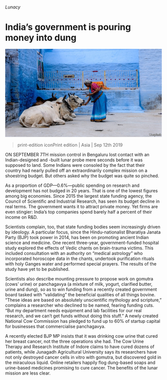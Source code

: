 ###### Lunacy

# India’s government is pouring money into dung 

![image](images/20190914_asp501.jpg) 

> print-edition iconPrint edition | Asia | Sep 12th 2019 

ON SEPTEMBER 7TH mission control in Bengaluru lost contact with an Indian-designed and -built lunar probe mere seconds before it was supposed to land. Some Indians were consoled by the fact that their country had nearly pulled off an extraordinarily complex mission on a shoestring budget. But others asked why the budget was quite so pinched. 

As a proportion of GDP—0.6%—public spending on research and development has not budged in 20 years. That is one of the lowest figures among big economies. Since 2015 the largest state funding agency, the Council of Scientific and Industrial Research, has seen its budget decline in real terms. The government wants it to attract private money. Yet firms are even stingier: India’s top companies spend barely half a percent of their income on R&D. 

Scientists complain, too, that state funding bodies seem increasingly driven by ideology. A particular focus, since the Hindu-nationalist Bharatiya Janata Party (BJP) took power in 2014, has been on promoting ancient Indian science and medicine. One recent three-year, government-funded hospital study explored the effects of Vedic chants on brain-trauma victims. This included consultation with an authority on “medical astrology” who incorporated horoscope data in the chants, undertook purification rituals with holy Ganges water and performed special prayers. The results of the study have yet to be published. 

Scientists also describe mounting pressure to propose work on gomutra (cows’ urine) or panchagavya (a mixture of milk, yogurt, clarified butter, urine and dung), so as to win funding from a recently created government board tasked with “validating” the beneficial qualities of all things bovine. “These ideas are based on absolutely unscientific mythology and scripture,” complains a researcher who declined to be named, fearing funding cuts. “But my department needs equipment and lab facilities for our real research, and we can’t get funds without doing this stuff.” A newly created National Cow Commission has pledged to fund up to 60% of startup capital for businesses that commercialise panchagavya. 

A recently elected BJP MP insists that it was drinking cow urine that cured her breast cancer, not the three operations she had. The Cow Urine Therapy and Research Institute of Indore claims to have cured dozens of patients, while Junagadh Agricultural University says its researchers have not only destroyed cancer cells in vitro with gomutra, but discovered gold in the miraculous liquid. Online retailers happily flog dung-based soaps and urine-based medicines promising to cure cancer. The benefits of the lunar mission are less clear. 

